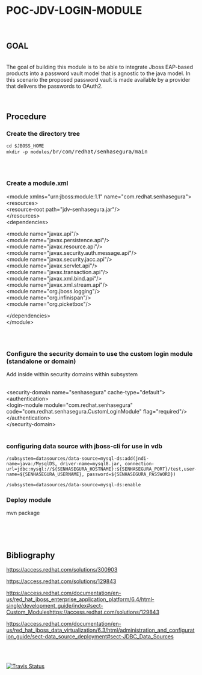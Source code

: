 <h1>POC-JDV-LOGIN-MODULE</h1>
<p>&nbsp;</p>
<h2>GOAL</h2>
<p><br />The goal of building this module is to be able to integrate Jboss EAP-based products into a password vault model that is agnostic to the java model. In this scenario the proposed password vault is made available by a provider that delivers the passwords to OAuth2.</p>
<p>&nbsp;</p>
<h2>Procedure</h2>
<h3>Create the directory tree</h3>
<pre><code>cd $JBOSS_HOME
mkdir -p modules</code><span class="s1">/br/com/redhat/senhasegura/main</span></pre>
<h3>&nbsp;</h3>
<h3>Create a module.xml&nbsp;</h3>
<p>&lt;module xmlns="urn:jboss:module:1.1" name="com.redhat.senhasegura"&gt;<br /> &lt;resources&gt;<br /> &lt;resource-root path="jdv-senhasegura.jar"/&gt;<br /> &lt;/resources&gt;<br /> &lt;dependencies&gt;</p>
<p>&lt;module name="javax.api"/&gt;<br /> &lt;module name="javax.persistence.api"/&gt;<br /> &lt;module name="javax.resource.api"/&gt;<br /> &lt;module name="javax.security.auth.message.api"/&gt;<br /> &lt;module name="javax.security.jacc.api"/&gt;<br /> &lt;module name="javax.servlet.api"/&gt;<br /> &lt;module name="javax.transaction.api"/&gt;<br /> &lt;module name="javax.xml.bind.api"/&gt;<br /> &lt;module name="javax.xml.stream.api"/&gt;<br /> &lt;module name="org.jboss.logging"/&gt;<br /> &lt;module name="org.infinispan"/&gt;<br /> &lt;module name="org.picketbox"/&gt;</p>
<p>&lt;/dependencies&gt;<br />&lt;/module&gt;</p>
<h3>&nbsp;</h3>
<h3>Configure the security domain to use the custom login module (standalone or domain)</h3>
<p>Add inside within security domains within subsystem</p>
<p><br /> &lt;security-domain name="senhasegura" cache-type="default"&gt;<br /> &lt;authentication&gt;<br /> &lt;login-module module="com.redhat.senhasegura" code="com.redhat.senhasegura.CustomLoginModule" flag="required"/&gt;<br /> &lt;/authentication&gt;<br /> &lt;/security-domain&gt;<br /> &nbsp;</p>

<h3>configuring data source with jboss-cli for use in vdb</h3>

```
/subsystem=datasources/data-source=mysql-ds:add(jndi-name=java:/MysqlDS, driver-name=mysql8.jar, connection-url=jdbc:mysql://${SENHASEGURA_HOSTNAME}:${SENHASEGURA_PORT}/test,user-name=${SENHASEGURA_USERNAME}, password=${SENHASEGURA_PASSWORD})

/subsystem=datasources/data-source=mysql-ds:enable
```

<h3>Deploy module</h3>
<p>mvn package</p>
<p>&nbsp;</p>
<p>&nbsp;</p>
<h2>Bibliography</h2>
<p><a href="https://access.redhat.com/solutions/300903">https://access.redhat.com/solutions/300903</a></p>
<p><a href="https://access.redhat.com/solutions/129843">https://access.redhat.com/solutions/129843</a></p>
<p><a href="https://access.redhat.com/documentation/en-us/red_hat_jboss_enterprise_application_platform/6.4/html-single/development_guide/index#sect-Custom_Modules">https://access.redhat.com/documentation/en-us/red_hat_jboss_enterprise_application_platform/6.4/html-single/development_guide/index#sect-Custom_Modules</a><a href="https://access.redhat.com/solutions/129843">https://access.redhat.com/solutions/129843</a></p>
<p><a href="https://access.redhat.com/documentation/en-us/red_hat_jboss_data_virtualization/6.3/html/administration_and_configuration_guide/sect-data_source_deployment#sect-JDBC_Data_Sources">https://access.redhat.com/documentation/en-us/red_hat_jboss_data_virtualization/6.3/html/administration_and_configuration_guide/sect-data_source_deployment#sect-JDBC_Data_Sources</a></p>
<p>&nbsp;</p>
<div align="left">&nbsp;</div>
<div align="left"><a href="https://travis-ci.org/{{gpas}{repo-owner-username}}/{gpas}{repo-name}}"> <img src="https://img.shields.io/travis/{{gpas}{repo-owner-username}}/{{gpas}{repo-name}}/master.svg?style=flat-square" alt="Travis Status" /> </a></div>
